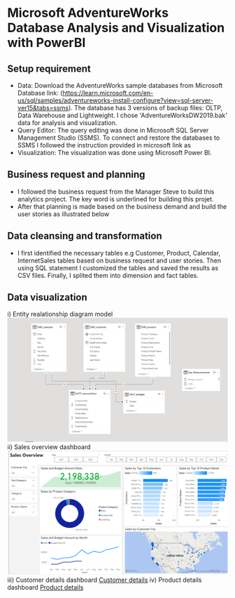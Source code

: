 # Microsoft AdventureWorks Database Analysis and Visualization with PowerBI
## Setup requirement
- Data: Download the AdventureWorks sample databases from Microsoft Database link: (https://learn.microsoft.com/en-us/sql/samples/adventureworks-install-configure?view=sql-server-ver15&tabs=ssms). The database has 3 versions of backup files: OLTP, Data Warehouse and Lightweight. I chose 'AdventureWorksDW2019.bak' data for analysis and visualization.
- Query Editor: The query editing was done in Microsoft SQL Server Management Studio (SSMS). To connect and restore the databases to SSMS I followed the instruction provided in microsoft link as
- Visualization: The visualization was done using Microsoft Power BI.

## Business request and planning
- I followed the business request from the Manager Steve to build this analytics project. The key word is underlined for building this projet.
- After that planning is made based on the business demand and build the user stories as illustrated below

## Data cleansing and transformation 
- I first identified the necessary tables e.g Customer, Product, Calendar, InternetSales tables based on business request and user stories. Then using SQL statement I customized the tables and saved the results as CSV files. Finally, I splited them into dimension and fact tables.

## Data visualization
i) Entity realationship diagram model
![Data Model](https://github.com/rabbilbhuiyan/data-analyst-project-with-SQL-powerBI/blob/master/Images/Model%20Relations.png)
ii) Sales overview dashboard
![Sales overview](https://github.com/rabbilbhuiyan/data-analyst-project-with-SQL-powerBI/blob/master/Images/Sales%20Overview.png)
iii) Customer details dashboard
[Customer details](https://github.com/rabbilbhuiyan/data-analyst-project-with-SQL-powerBI/blob/master/Images/Customer%20Details.png)
iv) Product details dashboard
[Product details](https://github.com/rabbilbhuiyan/data-analyst-project-with-SQL-powerBI/blob/master/Images/Product%20Details.png)
